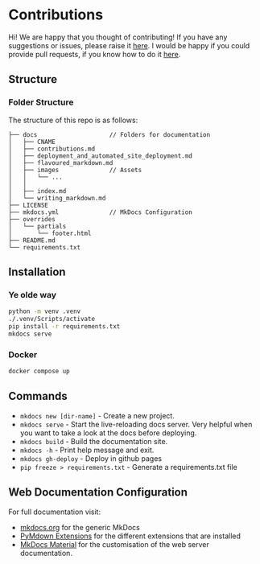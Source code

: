 # Contributions

Hi! We are happy that you thought of contributing! If you have any suggestions or issues, please raise it [here](https://github.com/codersforcauses/tech-docs/issues). I would be happy if you could provide pull requests, if you know how to do it [here](https://github.com/codersforcauses/tech-docs/pulls).

## Structure

### Folder Structure

The structure of this repo is as follows:

```
├── docs                    // Folders for documentation
│   ├── CNAME
│   ├── contributions.md
│   ├── deployment_and_automated_site_deployment.md
│   ├── flavoured_markdown.md
│   ├── images              // Assets
│   │   └── ...
│   │
│   ├── index.md
│   └── writing_markdown.md
├── LICENSE
├── mkdocs.yml              // MkDocs Configuration
├── overrides
│   └── partials
│       └── footer.html
├── README.md
└── requirements.txt
```

## Installation

### Ye olde way

```bash
python -m venv .venv
./.venv/Scripts/activate
pip install -r requirements.txt
mkdocs serve
```

### Docker

```bash
docker compose up
```

## Commands

- `mkdocs new [dir-name]` - Create a new project.
- `mkdocs serve` - Start the live-reloading docs server. Very helpful when you want to take a look at the docs before deploying.
- `mkdocs build` - Build the documentation site.
- `mkdocs -h` - Print help message and exit.
- `mkdocs gh-deploy` - Deploy in github pages
- `pip freeze > requirements.txt` - Generate a requirements.txt file

## Web Documentation Configuration

For full documentation visit:

- [mkdocs.org](https://www.mkdocs.org) for the generic MkDocs
- [PyMdown Extensions](https://facelessuser.github.io/pymdown-extensions/) for the different extensions that are installed
- [MkDocs Material](https://squidfunk.github.io/mkdocs-material/) for the customisation of the web server documentation.
